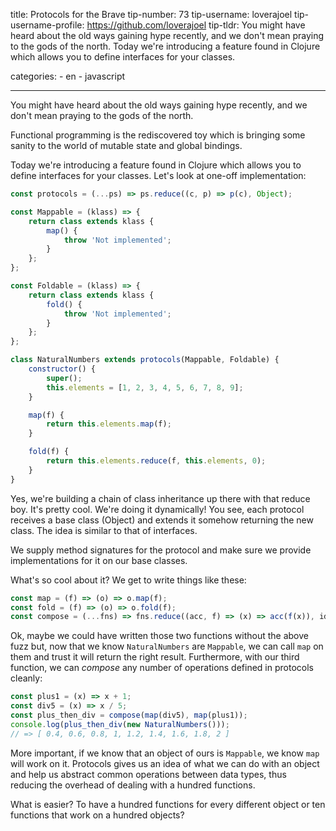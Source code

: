 title: Protocols for the Brave
tip-number: 73
tip-username: loverajoel
tip-username-profile: https://github.com/loverajoel
tip-tldr: You might have heard about the old ways gaining hype recently, and we don't mean praying to the gods of the north. Today we're introducing a feature found in Clojure which allows you to define interfaces for your classes.

categories: - en - javascript

---

You might have heard about the old ways gaining hype recently, and we don't
mean praying to the gods of the north.

Functional programming is the rediscovered toy which is bringing some sanity
to the world of mutable state and global bindings.

Today we're introducing a feature found in Clojure which allows you to define
interfaces for your classes. Let's look at one-off implementation:

```javascript
const protocols = (...ps) => ps.reduce((c, p) => p(c), Object);

const Mappable = (klass) => {
    return class extends klass {
        map() {
            throw 'Not implemented';
        }
    };
};

const Foldable = (klass) => {
    return class extends klass {
        fold() {
            throw 'Not implemented';
        }
    };
};

class NaturalNumbers extends protocols(Mappable, Foldable) {
    constructor() {
        super();
        this.elements = [1, 2, 3, 4, 5, 6, 7, 8, 9];
    }

    map(f) {
        return this.elements.map(f);
    }

    fold(f) {
        return this.elements.reduce(f, this.elements, 0);
    }
}
```

Yes, we're building a chain of class inheritance up there with that reduce boy.
It's pretty cool. We're doing it dynamically! You see, each protocol receives
a base class (Object) and extends it somehow returning the new class. The idea
is similar to that of interfaces.

We supply method signatures for the protocol and make sure we provide
implementations for it on our base classes.

What's so cool about it? We get to write things like these:

```javascript
const map = (f) => (o) => o.map(f);
const fold = (f) => (o) => o.fold(f);
const compose = (...fns) => fns.reduce((acc, f) => (x) => acc(f(x)), id);
```

Ok, maybe we could have written those two functions without the above fuzz but,
now that we know `NaturalNumbers` are `Mappable`, we can call `map` on them
and trust it will return the right result. Furthermore, with our third function,
we can _compose_ any number of operations defined in protocols cleanly:

```javascript
const plus1 = (x) => x + 1;
const div5 = (x) => x / 5;
const plus_then_div = compose(map(div5), map(plus1));
console.log(plus_then_div(new NaturalNumbers()));
// => [ 0.4, 0.6, 0.8, 1, 1.2, 1.4, 1.6, 1.8, 2 ]
```

More important, if we know that an object of ours is `Mappable`, we know `map`
will work on it. Protocols gives us an idea of what we can do with an object and
help us abstract common operations between data types, thus reducing the
overhead of dealing with a hundred functions.

What is easier? To have a hundred functions for every different object or ten
functions that work on a hundred objects?
